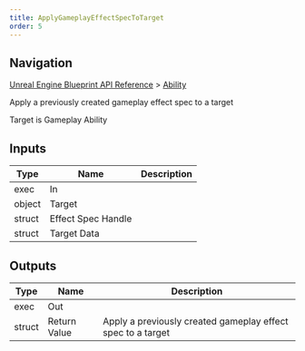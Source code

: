 ```yaml
---
title: ApplyGameplayEffectSpecToTarget
order: 5
---
```

## Navigation

[Unreal Engine Blueprint API Reference](https://dev.epicgames.com/documentation/en-us/unreal-engine/BlueprintAPI) > [Ability](https://dev.epicgames.com/documentation/en-us/unreal-engine/BlueprintAPI/Ability)

Apply a previously created gameplay effect spec to a target

Target is Gameplay Ability

## Inputs

| Type | Name | Description |
| --- | --- | --- |
| exec | In |  |
| object | Target |  |
| struct | Effect Spec Handle |  |
| struct | Target Data |  |

## Outputs

| Type | Name | Description |
| --- | --- | --- |
| exec | Out |  |
| struct | Return Value | Apply a previously created gameplay effect spec to a target |
